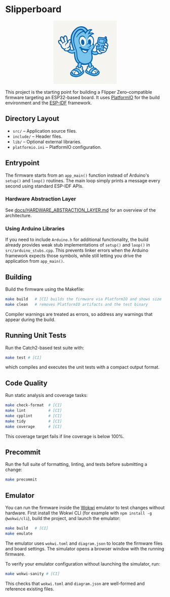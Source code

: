 # Slipperboard

<p align="center">
  <img src="assets/repo-logo.png" alt="Slipperboard logo" width="200" />
</p>

This project is the starting point for building a Flipper Zero–compatible firmware targeting an ESP32-based board. It uses [PlatformIO](https://platformio.org/) for the build environment and the [ESP-IDF](https://docs.espressif.com/projects/esp-idf/en/latest/) framework.

## Directory Layout

- `src/` – Application source files.
- `include/` – Header files.
- `lib/` – Optional external libraries.
- `platformio.ini` – PlatformIO configuration.

## Entrypoint

The firmware starts from an `app_main()` function instead of Arduino's `setup()` and `loop()` routines. The main loop simply prints a message every second using standard ESP-IDF APIs.

### Hardware Abstraction Layer

See [docs/HARDWARE_ABSTRACTION_LAYER.md](docs/HARDWARE_ABSTRACTION_LAYER.md) for an overview of the architecture.

### Using Arduino Libraries

If you need to include `Arduino.h` for additional functionality, the build
already provides weak stub implementations of `setup()` and `loop()` in
`src/arduino_stubs.cpp`. This prevents linker errors when the Arduino
framework expects those symbols, while still letting you drive the application
from `app_main()`.

## Building

Build the firmware using the Makefile:

```bash
make build   # [CI] builds the firmware via PlatformIO and shows size
make clean   # removes PlatformIO artifacts and the test binary
```

Compiler warnings are treated as errors, so address any warnings that appear
during the build.


## Running Unit Tests

Run the Catch2-based test suite with:

```bash
make test # [CI]
```

which compiles and executes the unit tests with a compact output format.

## Code Quality

Run static analysis and coverage tasks:

```bash
make check-format  # [CI]
make lint          # [CI]
make cpplint       # [CI]
make tidy          # [CI]
make coverage      # [CI]
```

This coverage target fails if line coverage is below 100%.

## Precommit

Run the full suite of formatting, linting, and tests before submitting a change:

```bash
make precommit
```

## Emulator

You can run the firmware inside the [Wokwi](https://wokwi.com/) emulator to test
changes without hardware. First install the Wokwi CLI (for example with
`npm install -g @wokwi/cli`), build the project, and launch the emulator:

```bash
make build   # [CI]
make emulate
```

The emulator uses `wokwi.toml` and `diagram.json` to locate the firmware files
and board settings. The simulator opens a browser window with the running
firmware.

To verify your emulator configuration without launching the simulator, run:

```bash
make wokwi-sanity # [CI]
```

This checks that `wokwi.toml` and `diagram.json` are well-formed and reference
existing files.
